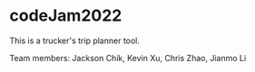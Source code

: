 # codeJam2022

This is a trucker's trip planner tool.

Team members: Jackson Chik, Kevin Xu, Chris Zhao, Jianmo Li

